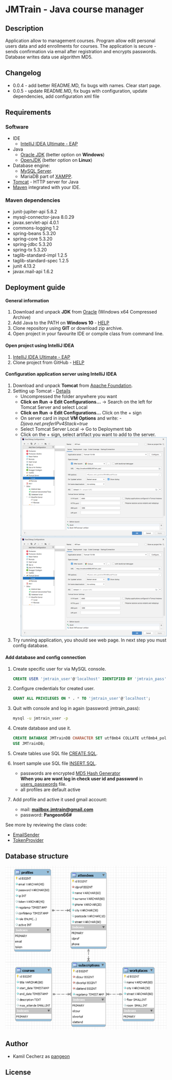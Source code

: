 # JMTrain - Java course manager

## Description

Application allow to management courses. Program allow edit personal users data and add enrollments for courses. 
The application is secure - sends confirmation via email after registration and encrypts passwords. Database writes 
data use algorithm MD5.

## Changelog
* 0.0.4 - add better README.MD, fix bugs with names. Clear start page.
* 0.0.5 - update README.MD, fix bugs with configuration, update dependencies, add configuration xml file
## Requirements

### Software
* IDE 
    * [IntelliJ IDEA Ultimate - EAP](https://www.jetbrains.com/idea/nextversion/#section=windows)
* Java
    * [Oracle JDK](https://www.oracle.com/java/technologies/downloads/) (better option on **Windows**)
    * [OpenJDK](https://openjdk.java.net/install/) (better option on **Linux**)
* Database engine:
    * [MySQL Server](https://dev.mysql.com/downloads/windows/installer/8.0.html).
    * MariaDB part of [XAMPP](https://www.apachefriends.org/pl/download.html).
* [Tomcat](https://tomcat.apache.org/) - HTTP server for Java
* [Maven](http://maven.apache.org/download.cgi) integrated with your IDE.

### Maven dependencies

* junit-jupiter-api 5.8.2
* mysql-connector-java 8.0.29
* javax.servlet-api 4.0.1
* commons-logging 1.2
* spring-beans 5.3.20
* spring-core 5.3.20
* spring-jdbc 5.3.20
* spring-tx 5.3.20
* taglib-standard-impl 1.2.5
* taglib-standard-spec 1.2.5
* junit 4.13.2
* javax.mail-api 1.6.2

## Deployment guide
#### General information
1) Download and unpack **JDK** from 
[Oracle](https://www.oracle.com/java/technologies/downloads/)
(Windows x64 Compressed Archive)
2) Add Java to the PATH on **Windows 10** - [HELP](https://www.architectryan.com/2018/03/17/add-to-the-path-on-windows-10)
3) Clone repository using **GIT** or download zip archive.
4) Open project in your favourite IDE or compile class from command line.

#### Open project using IntelliJ IDEA
1) [IntelliJ IDEA Ultimate - EAP](https://www.jetbrains.com/idea/nextversion/#section=windows)
2) Clone project from GitHub - [HELP](https://www.jetbrains.com/help/idea/manage-projects-hosted-on-github.html)

#### Configuration application server using IntelliJ IDEA
1) Download and unpack **Tomcat** from 
[Apache Foundation](https://tomcat.apache.org/).
2) Setting up Tomcat - [Details](https://federicoponte.wordpress.com/2013/08/02/setting-up-tomcat-7-with-intellij-idea/)
    * Uncompressed the folder anywhere you want
    * **Click on Run -> Edit Configurations…**
    -> Search on the left for Tomcat Server and select Local
    * **Click on Run -> Edit Configurations…** Click on the + sign
    * On server card in input **VM Options** and write: *-Djava.net.preferIPv4Stack=true*
    * Select Tomcat Server Local -> Go to Deployment tab
    * Click on the + sign, select artifact you want to add to the server.
    ![Screen 1](readme-img/1.png) ![Screen 2](readme-img/1.png) 
3) Try running application, you should see web page. In next step you must config database.

#### Add database and config connection
1) Create specific user for via MySQL console.

    ```SQL
    CREATE USER 'jmtrain_user'@'localhost' IDENTIFIED BY 'jmtrain_pass';
    ```
2) Configure credentials for created user.

    ```SQL
   GRANT ALL PRIVILEGES ON * . * TO 'jmtrain_user'@'localhost';
    ```
3) Quit with console and log in again (password: jmtrain_pass):
    ```cmd
   mysql -u jmtrain_user -p
    ```
4) Create database and use it.

    ```SQL
   CREATE DATABASE JMTrainDB CHARACTER SET utf8mb4 COLLATE utf8mb4_polish_ci;
   USE JMTrainDB;
    ```    
5) Create tables use SQL file [CREATE.SQL](sql/scripts/CREATE.sql).
6) Insert sample use SQL file [INSERT.SQL](sql/scripts/INSERT.sql).
    *  passwords are encrypted [MD5 Hash Generator](https://www.md5hashgenerator.com/)
    <br /> **When you are want log in check user id and password** in [users_passwords](sql/conf/users_passwords) file.
    * all profiles are default active 
7) Add profile and active it used gmail account:
    * mail: **mailbox.jmtrain@gmail.com**
    * password: **Pangeon66#**

See more by reviewing the class code: 
* [EmailSender](src/main/java/san/jee/cecherz/util/EmailSender.java) 
* [TokenProvider](src/main/java/san/jee/cecherz/util/TokenProvider.java)

## Database structure
![database schema](readme-img/diagram_jmtraindb.PNG)

## Author

* Kamil Cecherz as [pangeon](https://cecherz.pl)

## License


